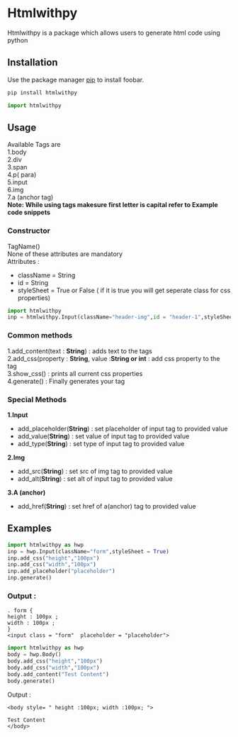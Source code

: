 # Htmlwithpy

Htmlwithpy is a package which allows users to generate html code using python

## Installation

Use the package manager [pip](https://pip.pypa.io/en/stable/) to install foobar.

```bash
pip install htmlwithpy
```

```python
import htmlwithpy

```
## Usage
Available Tags are\
1.body\
2.div\
3.span\
4.p( para)\
5.input\
6.img\
7.a (anchor tag)\
**Note: While using tags makesure first letter is capital refer to Example code snippets**
### Constructor
TagName()\
None of these attributes are mandatory\
Attributes :
- className = String
- id = String
- styleSheet = True or False ( if it is true you will get seperate class for css properties)
```python
import htmlwithpy
inp = htmlwithpy.Input(className="header-img",id = "header-1",styleSheet=True)
```
### Common methods
1.add_content(text : **String**) : adds text to the tags\
2.add_css(property : **String**, value :**String or int** : add css property to the tag\
3.show_css() : prints all current css properties\
4.generate() : Finally generates your tag
### Special Methods 
**1.Input**
- add_placeholder(**String**) : set placeholder of input tag to provided value
- add_value(**String**) : set value of input tag to provided value
- add_type(**String**) : set type of input tag to provided value

**2.Img**
- add_src(**String**) : set src of img tag to provided value
- add_alt(**String**) : set alt of input tag to provided value

**3.A (anchor)**
- add_href(**String**) : set href of a(anchor) tag to provided value
## Examples
```python
import htmlwithpy as hwp
inp = hwp.Input(className="form",styleSheet = True)
inp.add_css("height","100px")
inp.add_css("width","100px")
inp.add_placeholder("placeholder")
inp.generate()
```
### Output :
```
. form {
height : 100px ;
width : 100px ;
}
<input class = "form"  placeholder = "placeholder">
```
```python
import htmlwithpy as hwp
body = hwp.Body()
body.add_css("height","100px")
body.add_css("width","100px")
body.add_content("Test Content")
body.generate()
```
Output : 
```
<body style= " height :100px; width :100px; ">

Test Content
</body>
```
